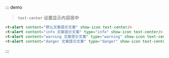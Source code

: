 ::: demo
> `text-center` 设置显示内容居中
```html
<t-alert content="默认文案提示文案" show-icon text-center/>
<t-alert content="info 文案提示文案" type="info" show-icon text-center/>
<t-alert content="warning 文案提示文案" type="warning" show-icon text-center/>
<t-alert content="danger 文案提示文案" type="danger" show-icon text-center/>
```
:::
